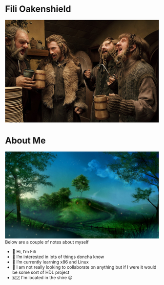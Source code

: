 # Fili Oakenshield
![Fili](the_boys.jpeg)
# About Me
![Shire](shire_night.jpeg)
Below are a couple of notes about myself
- 👋 Hi, I’m Fili
- 👀 I’m interested in lots of things doncha know
- 🌱 I’m currently learning x86 and Linux 
- 💞️ I am not really looking to collaborate on anything but if I were it would be some sort of HDL project
- 🇳🇿 I'm located in the shire 😉


<!---

--->
